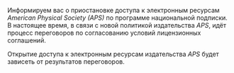 Информируем вас о приостановке доступа к электронным ресурсам _American Physical Society (APS)_ по программе национальной подписки. В настоящее время, в связи с новой политикой издательства _APS_, идёт процесс переговоров по согласованию условий лицензионных соглашений.

Открытие доступа к электронным ресурсам издательства _APS_ будет зависеть от результатов переговоров.
